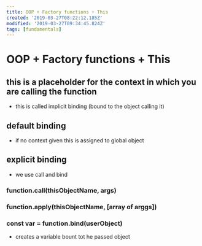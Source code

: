 ```yaml
---
title: OOP + Factory functions + This
created: '2019-03-27T08:22:12.185Z'
modified: '2019-03-27T09:34:45.824Z'
tags: [fundamentals]
---
```


# OOP + Factory functions + This

## this is a placeholder for the context in which you are calling the function

- this is called implicit binding (bound to the object calling it)

##  default binding 
- if no context given this is assigned to global object

## explicit binding

- we use call and bind

### function.call(thisObjectName, args)

### function.apply(thisObjectName, [array of arggs])

### const var = function.bind(userObject)

- creates a variable bount tot he passed object











